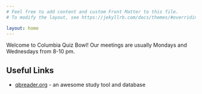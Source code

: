 ```yaml
---
# Feel free to add content and custom Front Matter to this file.
# To modify the layout, see https://jekyllrb.com/docs/themes/#overriding-theme-defaults

layout: home
---
```


Welcome to Columbia Quiz Bowl! Our meetings are usually Mondays and Wednesdays from 8-10 pm.

## Useful Links

- [qbreader.org](https://www.qbreader.org) - an awesome study tool and database
